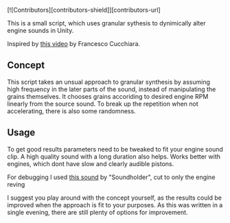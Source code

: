 [![Contributors][contributors-shield]][contributors-url]

This is a small script, which uses granular sythesis to dynimically alter engine sounds in Unity.

Inspired by <a href="https://youtu.be/pvrrCNxrMvg">this video</a> by Francesco Cucchiara.


## Concept

This script takes an unsual approach to granular synthesis by assuming high frequency in the later parts of the sound, instead of manipulating the grains themselves.
It chooses grains accoriding to desired engine RPM linearly from the source sound. To break up the repetition when not accelerating, there is also some randomness.

## Usage

To get good results parameters need to be tweaked to fit your engine sound clip.
A high quality sound with a long duration also helps.
Works better with engines, which dont have slow and clearly audible pistons.
 
For debugging I used <a href="https://freesound.org/s/425384/">this sound</a> by "Soundholder", cut to only the engine reving

I suggest you play around with the concept yourself, as the results could be improved when the approach is fit to your purposes.
As this was written in a single evening, there are still plenty of options for improvement.